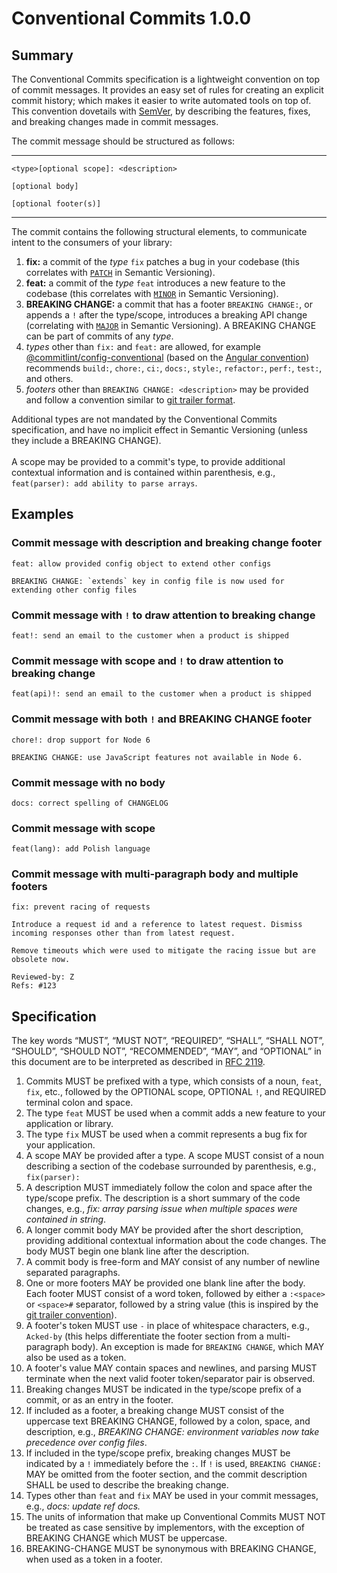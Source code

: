# Conventional Commits 1.0.0

## Summary

The Conventional Commits specification is a lightweight convention on top of
commit messages. It provides an easy set of rules for creating an explicit
commit history; which makes it easier to write automated tools on top of. This
convention dovetails with [SemVer](http://semver.org), by describing the
features, fixes, and breaking changes made in commit messages.

The commit message should be structured as follows:

---

```
<type>[optional scope]: <description>

[optional body]

[optional footer(s)]
```

---

The commit contains the following structural elements, to communicate intent to
the consumers of your library:

1. **fix:** a commit of the _type_ `fix` patches a bug in your codebase (this
   correlates with [`PATCH`](http://semver.org/#summary) in Semantic
   Versioning).
1. **feat:** a commit of the _type_ `feat` introduces a new feature to the
   codebase (this correlates with [`MINOR`](http://semver.org/#summary) in
   Semantic Versioning).
1. **BREAKING CHANGE:** a commit that has a footer `BREAKING CHANGE:`, or
   appends a `!` after the type/scope, introduces a breaking API change
   (correlating with [`MAJOR`](http://semver.org/#summary) in Semantic
   Versioning). A BREAKING CHANGE can be part of commits of any _type_.
1. _types_ other than `fix:` and `feat:` are allowed, for example
   [@commitlint/config-conventional](https://github.com/conventional-changelog/commitlint/tree/master/%40commitlint/config-conventional)
   (based on the
   [Angular convention](https://github.com/angular/angular/blob/22b96b9/CONTRIBUTING.md#-commit-message-guidelines))
   recommends `build:`, `chore:`, `ci:`, `docs:`, `style:`, `refactor:`,
   `perf:`, `test:`, and others.
1. _footers_ other than `BREAKING CHANGE: <description>` may be provided and
   follow a convention similar to
   [git trailer format](https://git-scm.com/docs/git-interpret-trailers).

Additional types are not mandated by the Conventional Commits specification, and
have no implicit effect in Semantic Versioning (unless they include a BREAKING
CHANGE).
<br /><br /> A scope may be provided to a commit's type, to provide additional
contextual information and is contained within parenthesis, e.g.,
`feat(parser): add ability to parse arrays`.

## Examples

### Commit message with description and breaking change footer

```
feat: allow provided config object to extend other configs

BREAKING CHANGE: `extends` key in config file is now used for extending other config files
```

### Commit message with `!` to draw attention to breaking change

```
feat!: send an email to the customer when a product is shipped
```

### Commit message with scope and `!` to draw attention to breaking change

```
feat(api)!: send an email to the customer when a product is shipped
```

### Commit message with both `!` and BREAKING CHANGE footer

```
chore!: drop support for Node 6

BREAKING CHANGE: use JavaScript features not available in Node 6.
```

### Commit message with no body

```
docs: correct spelling of CHANGELOG
```

### Commit message with scope

```
feat(lang): add Polish language
```

### Commit message with multi-paragraph body and multiple footers

```
fix: prevent racing of requests

Introduce a request id and a reference to latest request. Dismiss
incoming responses other than from latest request.

Remove timeouts which were used to mitigate the racing issue but are
obsolete now.

Reviewed-by: Z
Refs: #123
```

## Specification

The key words “MUST”, “MUST NOT”, “REQUIRED”, “SHALL”, “SHALL NOT”, “SHOULD”,
“SHOULD NOT”, “RECOMMENDED”, “MAY”, and “OPTIONAL” in this document are to be
interpreted as described in [RFC 2119](https://www.ietf.org/rfc/rfc2119.txt).

1. Commits MUST be prefixed with a type, which consists of a noun, `feat`,
   `fix`, etc., followed by the OPTIONAL scope, OPTIONAL `!`, and REQUIRED
   terminal colon and space.
1. The type `feat` MUST be used when a commit adds a new feature to your
   application or library.
1. The type `fix` MUST be used when a commit represents a bug fix for your
   application.
1. A scope MAY be provided after a type. A scope MUST consist of a noun
   describing a section of the codebase surrounded by parenthesis, e.g.,
   `fix(parser):`
1. A description MUST immediately follow the colon and space after the
   type/scope prefix. The description is a short summary of the code changes,
   e.g., _fix: array parsing issue when multiple spaces were contained in
   string_.
1. A longer commit body MAY be provided after the short description, providing
   additional contextual information about the code changes. The body MUST begin
   one blank line after the description.
1. A commit body is free-form and MAY consist of any number of newline separated
   paragraphs.
1. One or more footers MAY be provided one blank line after the body. Each
   footer MUST consist of a word token, followed by either a `:<space>` or
   `<space>#` separator, followed by a string value (this is inspired by the
   [git trailer convention](https://git-scm.com/docs/git-interpret-trailers)).
1. A footer's token MUST use `-` in place of whitespace characters, e.g.,
   `Acked-by` (this helps differentiate the footer section from a
   multi-paragraph body). An exception is made for `BREAKING CHANGE`, which MAY
   also be used as a token.
1. A footer's value MAY contain spaces and newlines, and parsing MUST terminate
   when the next valid footer token/separator pair is observed.
1. Breaking changes MUST be indicated in the type/scope prefix of a commit, or
   as an entry in the footer.
1. If included as a footer, a breaking change MUST consist of the uppercase text
   BREAKING CHANGE, followed by a colon, space, and description, e.g., _BREAKING
   CHANGE: environment variables now take precedence over config files_.
1. If included in the type/scope prefix, breaking changes MUST be indicated by a
   `!` immediately before the `:`. If `!` is used, `BREAKING CHANGE:` MAY be
   omitted from the footer section, and the commit description SHALL be used to
   describe the breaking change.
1. Types other than `feat` and `fix` MAY be used in your commit messages, e.g.,
   _docs: update ref docs._
1. The units of information that make up Conventional Commits MUST NOT be
   treated as case sensitive by implementors, with the exception of BREAKING
   CHANGE which MUST be uppercase.
1. BREAKING-CHANGE MUST be synonymous with BREAKING CHANGE, when used as a token
   in a footer.
